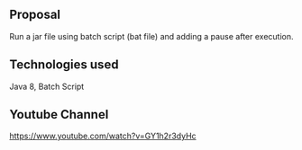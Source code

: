 
Proposal
-----------------------------------------------------------------------------------------
Run a jar file using batch script (bat file) and adding a pause after execution.

Technologies used
-----------------------------------------------------------------------------------------
Java 8, Batch Script

Youtube Channel
-----------------------------------------------------------------------------------------
https://www.youtube.com/watch?v=GY1h2r3dyHc
